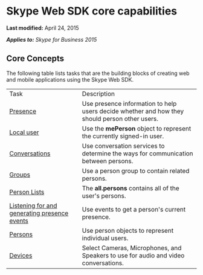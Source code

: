 
# Skype Web SDK core capabilities

 **Last modified:** April 24, 2015

 _**Applies to:** Skype for Business 2015_




## Core Concepts

The following table lists tasks that are the building blocks of creating web and mobile applications using the Skype Web SDK.


|||
|:-----|:-----|
|Task|Description|
|[Presence](2c417c6b-e327-4427-972c-0523c8d14b94.md)|Use presence information to help users decide whether and how they should person other users.|
|[Local user](09b950fb-5ef5-4fa9-af42-017c3dde48d8.md)|Use the  **mePerson** object to represent the currently signed-in user.|
|[Conversations](c7d34cdb-7619-4596-9e66-041f7ab38fcc.md)|Use conversation services to determine the ways for communication between persons.|
|[Groups](71b95d1c-47b4-4370-858b-776cdb0ed9e1.md)|Use a person group to contain related persons.|
|[Person Lists](9fd386ea-6224-4a16-b42b-7f21a6f57525.md)|The  **all.persons** contains all of the user's persons.|
|[Listening for and generating presence events](1beb480c-d223-489b-9cbd-7e8848981807.md)|Use events to get a person's current presence.|
|[Persons](10595881-99eb-4d68-8acd-e2862ea878d4.md)|Use person objects to represent individual users.|
|[Devices](b48b356b-9254-4a27-a5f0-95ff5fade34e.md)|Select Cameras, Microphones, and Speakers to use for audio and video conversations.|
